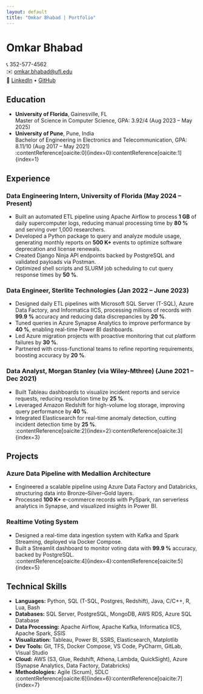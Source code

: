 ```yaml
---
layout: default
title: "Omkar Bhabad | Portfolio"
---
```


# Omkar Bhabad

📞 352-577-4562  
✉️ [omkar.bhabad@ufl.edu](mailto:omkar.bhabad@ufl.edu)  
🔗 [LinkedIn](https://linkedin.com/in/omkar-bhabad) • [GitHub](https://github.com/omkarbhabad99)  
   
## Education

- **University of Florida**, Gainesville, FL  
  Master of Science in Computer Science, GPA: 3.92/4 (Aug 2023 – May 2025)
- **University of Pune**, Pune, India  
  Bachelor of Engineering in Electronics and Telecommunication, GPA: 8.11/10 (Aug 2017 – May 2021)  
:contentReference[oaicite:0]{index=0}:contentReference[oaicite:1]{index=1}

## Experience

### Data Engineering Intern, University of Florida (May 2024 – Present)
- Built an automated ETL pipeline using Apache Airflow to process **1 GB** of daily supercomputer logs, reducing manual processing time by **80 %** and serving over 1,000 researchers.  
- Developed a Python package to query and analyze module usage, generating monthly reports on **500 K+** events to optimize software deprecation and license renewals.  
- Created Django Ninja API endpoints backed by PostgreSQL and validated payloads via Postman.  
- Optimized shell scripts and SLURM job scheduling to cut query response times by **50 %**.  

### Data Engineer, Sterlite Technologies (Jan 2022 – June 2023)
- Designed daily ETL pipelines with Microsoft SQL Server (T-SQL), Azure Data Factory, and Informatica IICS, processing millions of records with **99.9 %** accuracy and reducing data discrepancies by **20 %**.  
- Tuned queries in Azure Synapse Analytics to improve performance by **40 %**, enabling real-time Power BI dashboards.  
- Led Azure migration projects with proactive monitoring that cut platform failures by **30 %**.  
- Partnered with cross-functional teams to refine reporting requirements, boosting accuracy by **20 %**.  

### Data Analyst, Morgan Stanley (via Wiley-Mthree) (June 2021 – Dec 2021)
- Built Tableau dashboards to visualize incident reports and service requests, reducing resolution time by **25 %**.  
- Leveraged Amazon Redshift for high-volume log storage, improving query performance by **40 %**.  
- Integrated Elasticsearch for real-time anomaly detection, cutting incident detection time by **25 %**.  
:contentReference[oaicite:2]{index=2}:contentReference[oaicite:3]{index=3}

## Projects

### Azure Data Pipeline with Medallion Architecture
- Engineered a scalable pipeline using Azure Data Factory and Databricks, structuring data into Bronze–Silver–Gold layers.  
- Processed **100 K+** e-commerce records with PySpark, ran serverless analytics in Synapse, and visualized insights in Power BI.  

### Realtime Voting System
- Designed a real-time data ingestion system with Kafka and Spark Streaming, deployed via Docker Compose.  
- Built a Streamlit dashboard to monitor voting data with **99.9 %** accuracy, backed by PostgreSQL.  
:contentReference[oaicite:4]{index=4}:contentReference[oaicite:5]{index=5}

## Technical Skills

- **Languages:** Python, SQL (T-SQL, Postgres, Redshift), Java, C/C++, R, Lua, Bash  
- **Databases:** SQL Server, PostgreSQL, MongoDB, AWS RDS, Azure SQL Database  
- **Data Processing:** Apache Airflow, Apache Kafka, Informatica IICS, Apache Spark, SSIS  
- **Visualization:** Tableau, Power BI, SSRS, Elasticsearch, Matplotlib  
- **Dev Tools:** Git, TFS, Docker Compose, VS Code, PyCharm, GitLab, Visual Studio  
- **Cloud:** AWS (S3, Glue, Redshift, Athena, Lambda, QuickSight), Azure (Synapse Analytics, Data Factory, Databricks)  
- **Methodologies:** Agile (Scrum), SDLC  
:contentReference[oaicite:6]{index=6}:contentReference[oaicite:7]{index=7}
